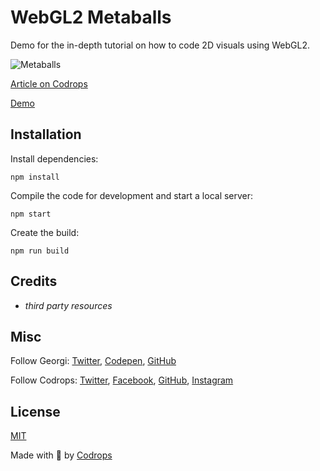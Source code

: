 # WebGL2 Metaballs

Demo for the in-depth tutorial on how to code 2D visuals using WebGL2. 

![Metaballs](https://tympanus.net/codrops/wp-content/uploads/2021/01/Metaballs.jpg)

[Article on Codrops](https://tympanus.net/codrops/?p=52698)

[Demo](http://tympanus.net/Tutorials/WebGL2Metaballs/)


## Installation

Install dependencies:

```
npm install
```

Compile the code for development and start a local server:

```
npm start
```

Create the build:

```
npm run build
```

## Credits

- *third party resources*

## Misc

Follow Georgi: [Twitter](https://twitter.com/georgiNikoloff), [Codepen](https://codepen.io/gbnikolov), [GitHub](https://github.com/gnikoloff) 

Follow Codrops: [Twitter](http://www.twitter.com/codrops), [Facebook](http://www.facebook.com/codrops), [GitHub](https://github.com/codrops), [Instagram](https://www.instagram.com/codropsss/)

## License
[MIT](LICENSE)

Made with :blue_heart:  by [Codrops](http://www.codrops.com)





